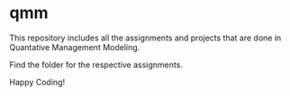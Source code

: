 # qmm
This repository includes all the assignments and projects that are done in Quantative Management Modeling.

Find the folder for the respective assignments.

Happy Coding!
